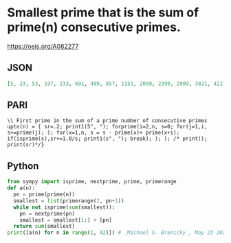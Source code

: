 # Smallest prime that is the sum of prime\(n\) consecutive primes\.
https://oeis.org/A082277
## JSON
```JSON
[5, 23, 53, 197, 233, 691, 499, 857, 1151, 2099, 2399, 2909, 3821, 4217, 5107, 6079, 10091, 8273, 12281, 11597, 12713, 15527, 22741, 26041, 25759, 37447, 28087, 36607, 36067, 35527, 42463, 46181, 49279, 65033, 67271, 71011, 71167, 76099, 78139, 96001, 95107]
```
## PARI
```PARI
\\ First prime in the sum of a prime number of consecutive primes
upto(n) = { sr=.2; print1(5", "); forprime(i=2,n, s=0; for(j=1,i, s+=prime(j); ); for(x=1,n, s = s - prime(x)+ prime(x+i); if(isprime(s),sr+=1.0/s; print1(s", "); break); ); ); /* print(); print(sr)*/}
```
## Python
```Python
from sympy import isprime, nextprime, prime, primerange
def a(n):
  pn = prime(prime(n))
  smallest = list(primerange(2, pn+1))
  while not isprime(sum(smallest)):
    pn = nextprime(pn)
    smallest = smallest[1:] + [pn]
  return sum(smallest)
print([a(n) for n in range(1, 42)]) # _Michael S. Branicky_, May 23 2021
```
